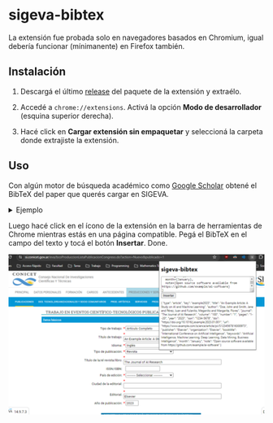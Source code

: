 # sigeva-bibtex

La extensión fue probada solo en navegadores basados en Chromium, igual debería funcionar (mínimanente) en Firefox también.

## Instalación

1. Descargá el último [release](https://codeload.github.com/indirivacua/sigeva-bibtex/zip/refs/heads/main) del paquete de la extensión y extraélo.

2. Accedé a `chrome://extensions`. Activá la opción **Modo de desarrollador** (esquina superior derecha).

3. Hacé click en **Cargar extensión sin empaquetar** y seleccioná la carpeta donde extrajiste la extensión.

## Uso

Con algún motor de búsqueda académico como [Google Scholar](https://scholar.google.com/) obtené el BibTeX del paper que querés cargar en SIGEVA.

<details><summary>Ejemplo</summary>

```bibtex
@article{example2023,
  title={An Example Article: A Study on AI and Machine Learning},
  author={Doe, John and Smith, Jane and P{\'e}rez, Juan and Fulanito, Meganito and Margarita, Flores},
  affiliations={{Doe, John} INSTITUTO DE INVESTIGACION EN INFORMATICA LIDI {20408} <SEP> {Doe, John} INSTITUTO DE INVESTIGACION EN INFORMATICA LIDI {20408} <SEP> {Smith, Jane} COMISION DE INVESTIGACIONES CIENTIFICAS DE LA PROVINCIA DE BUENOS AIRES {2837}},
  journal={The Journal of AI Research},
  volume={100},
  number={1},
  pages={1--20},
  year={2023},
  issn={1234-5678},
  country={Italia},
  city={Turín},
  doi={https://doi.org/10.1016/j.example.2023.01.001},
  isbn={978-3-16-148410-0},
  url={https://www.example.com/science/article/pii/S1234567816300973},
  publisher={Elsevier},
  organization={Elsevier},
  booktitle={International Conference on Artificial Intelligence},
  keywords={Artificial Intelligence, Machine Learning, Deep Learning, Data Mining, Business Intelligence},
  month={January},
  abstract={This study explores AI and ML including DL and DM. We highlight the potential of AI and ML in various sectors and provide an open-source software tool for further research.},
  note={Open source software available from https://github.com/example/ai-software}
}
```

</details>

Luego hacé click en el ícono de la extensión en la barra de herramientas de Chrome mientras estás en una página compatible. Pegá el BibTeX en el campo del texto y tocá el botón **Insertar**. Done.

![Alt text](releases/screenshot.png)